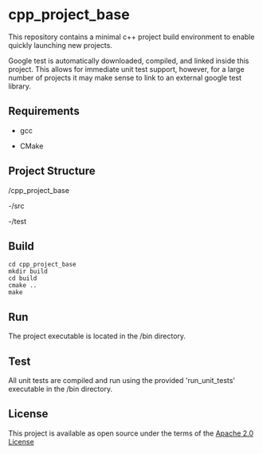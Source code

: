 # cpp_project_base

This repository contains a minimal c++ project build environment to enable quickly launching new projects.

Google test is automatically downloaded, compiled, and linked inside this project.  This allows for immediate unit test support, however, for a large number of projects it may make sense to link to an external google test library.

## Requirements

* gcc

* CMake


## Project Structure
/cpp_project_base

-/src

-/test



## Build
```
cd cpp_project_base
mkdir build
cd build
cmake ..
make
```

## Run
The project executable is located in the /bin directory.

## Test
All unit tests are compiled and run using the provided 'run_unit_tests' executable in the /bin directory.

## License 

This project is available as open source under the terms of the [Apache 2.0 License](https://opensource.org/licenses/Apache-2.0)
